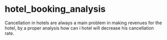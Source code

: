 # hotel_booking_analysis
Cancellation in hotels are always a main problem in making revenues for the hotel, by a proper analysis how can i hotel will decrease his cancellation rate.
